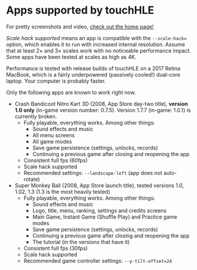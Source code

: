 # Apps supported by touchHLE

For pretty screenshots and video, [check out the home page!](https://touchhle.org/)

_Scale hack supported_ means an app is compatible with the `--scale-hack=` option, which enables it to run with increased internal resolution. Assume that at least 2× and 3× scales work with no noticeable performance impact. Some apps have been tested at scales as high as 4K.

Performance is tested with release builds of touchHLE on a 2017 Retina MacBook, which is a fairly underpowered (passively cooled!) dual-core laptop. Your computer is probably faster.

Only the following apps are known to work right now.

- Crash Bandicoot Nitro Kart 3D (2008, App Store day-two title), **version 1.0 only** (in-game version number: 0.7.5). Version 1.7.7 (in-game: 1.0.1) is currently broken.
  - Fully playable, everything works. Among other things:
    - Sound effects and music
    - All menu screens
    - All game modes
    - Save game persistence (settings, unlocks, records)
    - Continuing a previous game after closing and reopening the app
  - Consistent full fps (60fps)
  - Scale hack supported
  - Recommended settings: `--landscape-left` (app does not auto-rotate)
- Super Monkey Ball (2008, App Store launch title), tested versions 1.0, 1.02, 1.3 (1.3 is the most heavily tested)
  - Fully playable, everything works. Among other things:
    - Sound effects and music
    - Logo, title, menu, ranking, settings and credits screens
    - Main Game, Instant Game (Shuffle Play) and Practice game modes
    - Save game persistence (settings, unlocks, records)
    - Continuing a previous game after closing and reopening the app
    - The tutorial (in the versions that have it)
  - Consistent full fps (30fps)
  - Scale hack supported
  - Recommended game controller settings: `--y-tilt-offset=24`
